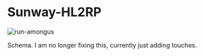# Sunway-HL2RP
![run-amongus](https://github.com/FPtje/DarkRP/workflows/run-glualint/badge.svg?branch=master)


Schema.
I am no longer fixing this, currently just adding touches.
